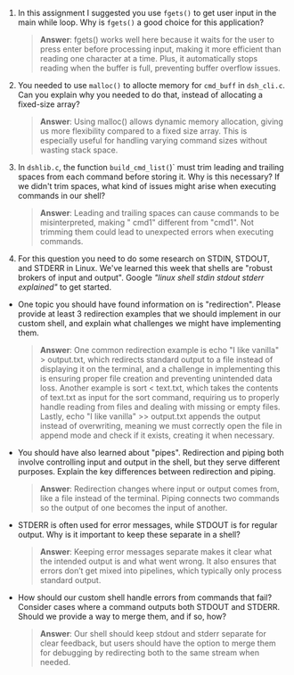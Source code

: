 1. In this assignment I suggested you use `fgets()` to get user input in the main while loop. Why is `fgets()` a good choice for this application?

    > **Answer**:  fgets() works well here because it waits for the user to press enter before processing input, making it more efficient than reading one character at a time. Plus, it automatically stops reading when the buffer is full, preventing buffer overflow issues.

2. You needed to use `malloc()` to allocte memory for `cmd_buff` in `dsh_cli.c`. Can you explain why you needed to do that, instead of allocating a fixed-size array?

    > **Answer**: Using malloc() allows dynamic memory allocation, giving us more flexibility compared to a fixed size array. This is especially useful for handling varying command sizes without wasting stack space.


3. In `dshlib.c`, the function `build_cmd_list(`)` must trim leading and trailing spaces from each command before storing it. Why is this necessary? If we didn't trim spaces, what kind of issues might arise when executing commands in our shell?

    > **Answer**:  Leading and trailing spaces can cause commands to be misinterpreted, making " cmd1" different from "cmd1". Not trimming them could lead to unexpected errors when executing commands.

4. For this question you need to do some research on STDIN, STDOUT, and STDERR in Linux. We've learned this week that shells are "robust brokers of input and output". Google _"linux shell stdin stdout stderr explained"_ to get started.

- One topic you should have found information on is "redirection". Please provide at least 3 redirection examples that we should implement in our custom shell, and explain what challenges we might have implementing them.

    > **Answer**: One common redirection example is echo "I like vanilla" > output.txt, which redirects standard output to a file instead of displaying it on the terminal, and a challenge in implementing this is ensuring proper file creation and preventing unintended data loss. Another example is sort < text.txt, which takes the contents of text.txt as input for the sort command, requiring us to properly handle reading from files and dealing with missing or empty files. Lastly, echo "I like vanilla" >> output.txt appends the output instead of overwriting, meaning we must correctly open the file in append mode and check if it exists, creating it when necessary.

- You should have also learned about "pipes". Redirection and piping both involve controlling input and output in the shell, but they serve different purposes. Explain the key differences between redirection and piping.

    > **Answer**:  Redirection changes where input or output comes from, like a file instead of the terminal. Piping  connects two commands so the output of one becomes the input of another.

- STDERR is often used for error messages, while STDOUT is for regular output. Why is it important to keep these separate in a shell?

    > **Answer**:  Keeping error messages separate makes it clear what the intended output is and what went wrong. It also ensures that errors don’t get mixed into pipelines, which typically only process standard output.

- How should our custom shell handle errors from commands that fail? Consider cases where a command outputs both STDOUT and STDERR. Should we provide a way to merge them, and if so, how?

    > **Answer**:  Our shell should keep stdout and stderr separate for clear feedback, but users should have the option to merge them for debugging by redirecting both to the same stream when needed.
